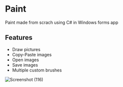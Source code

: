 # Paint

Paint made from scrach using C# in Windows forms app

## Features
 * Draw pictures
 * Copy-Paste images
 * Open images
 * Save images
 * Multiple custom brushes
 
![Screenshot (116)](https://user-images.githubusercontent.com/65275116/236648917-6e23491e-220b-489d-b4b0-4bf31803e03d.png)

